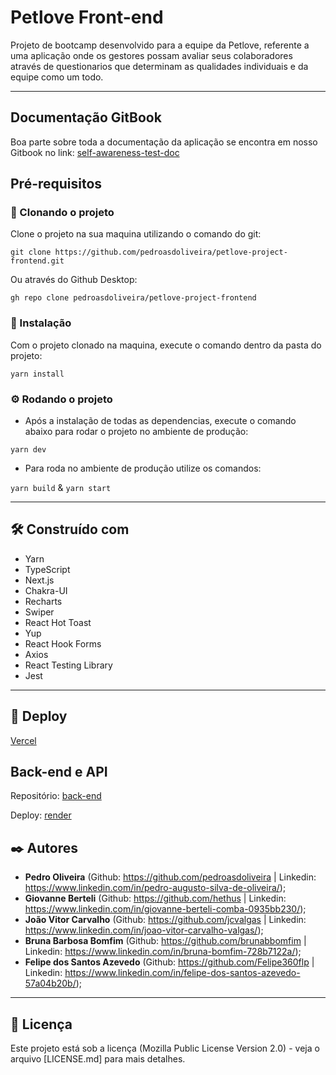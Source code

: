 # Petlove Front-end

Projeto de bootcamp desenvolvido para a equipe da Petlove, referente a uma aplicação onde os gestores possam avaliar seus colaboradores através de questionarios que determinam as qualidades individuais e da equipe como um todo.

---

## Documentação GitBook

Boa parte sobre toda a documentação da aplicação se encontra em nosso Gitbook no link:
[self-awareness-test-doc](https://pedros-organization-1.gitbook.io/self-awareness-test/)

## Pré-requisitos

### 👯‍ Clonando o projeto

Clone o projeto na sua maquina utilizando o comando do git:

`git clone https://github.com/pedroasdoliveira/petlove-project-frontend.git`

Ou através do Github Desktop:

`gh repo clone pedroasdoliveira/petlove-project-frontend`

### 🔧 Instalação

Com o projeto clonado na maquina, execute o comando dentro da pasta do projeto:

`yarn install`

### ⚙️ Rodando o projeto

- Após a instalação de todas as dependencias, execute o comando abaixo para rodar o projeto no ambiente de produção:

`yarn dev`

- Para roda no ambiente de produção utilize os comandos:

`yarn build` & `yarn start`

---

## 🛠️ Construído com

- Yarn
- TypeScript
- Next.js
- Chakra-UI
- Recharts
- Swiper
- React Hot Toast
- Yup
- React Hook Forms
- Axios
- React Testing Library
- Jest

---

## 🚀 Deploy

[Vercel](petlove-project-frontend.vercel.app)

## Back-end e API

Repositório: [back-end](https://github.com/pedroasdoliveira/petlove-project-backend)

Deploy: [render](https://api-petlove-backend.onrender.com/api)

## ✒️ Autores

- **Pedro Oliveira** (Github: https://github.com/pedroasdoliveira | Linkedin: https://www.linkedin.com/in/pedro-augusto-silva-de-oliveira/);
- **Giovanne Berteli** (Github: https://github.com/hethus | Linkedin: https://www.linkedin.com/in/giovanne-berteli-comba-0935bb230/);
- **João Vitor Carvalho** (Github: https://github.com/jcvalgas | Linkedin: https://www.linkedin.com/in/joao-vitor-carvalho-valgas/);
- **Bruna Barbosa Bomfim** (Github: https://github.com/brunabbomfim | Linkedin: https://www.linkedin.com/in/bruna-bomfim-728b7122a/);
- **Felipe dos Santos Azevedo** (Github: https://github.com/Felipe360flp | Linkedin: https://www.linkedin.com/in/felipe-dos-santos-azevedo-57a04b20b/);

---

## 📄 Licença

Este projeto está sob a licença (Mozilla Public License Version 2.0) - veja o arquivo [LICENSE.md] para mais detalhes.
